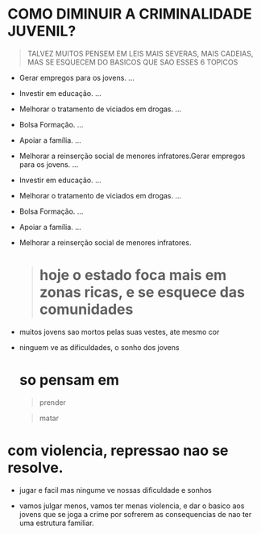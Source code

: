 # COMO DIMINUIR A CRIMINALIDADE JUVENIL?
> TALVEZ MUITOS PENSEM EM LEIS MAIS SEVERAS, MAIS CADEIAS, MAS SE ESQUECEM DO BASICOS QUE SAO ESSES 6 TOPICOS

* Gerar empregos para os jovens. ...
* Investir em educação. ...
* Melhorar o tratamento de viciados em drogas. ...
* Bolsa Formação. ...
* Apoiar a família. ...
* Melhorar a reinserção social de menores infratores.Gerar empregos para os jovens. ...
* Investir em educação. ...
* Melhorar o tratamento de viciados em drogas. ...
* Bolsa Formação. ...
* Apoiar a família. ...
* Melhorar a reinserção social de menores infratores.

  > # hoje o estado foca mais em zonas ricas, e se esquece das comunidades
  > 
* muitos jovens sao mortos pelas suas vestes, ate mesmo cor
* ninguem ve as dificuldades, o sonho dos jovens
  
  # so pensam em
  
  >prender
  
  >matar

#  com violencia, repressao nao se resolve.
  > 
* jugar e facil mas ningume ve nossas dificuldade e sonhos


* vamos julgar menos, vamos ter menas violencia, e dar o basico aos jovens que se joga a crime por sofrerem as consequencias de nao ter uma estrutura familiar.

